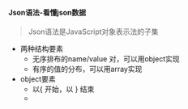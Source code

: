 

#### Json语法-看懂json数据

> Json语法是JavaScript对象表示法的子集

* 两种结构要素
  * 无序排布的name/value 对，可以用object实现
  * 有序的值的分布，可以用array实现
* object要素
  * 以{ 开始，以 } 结束
  * 